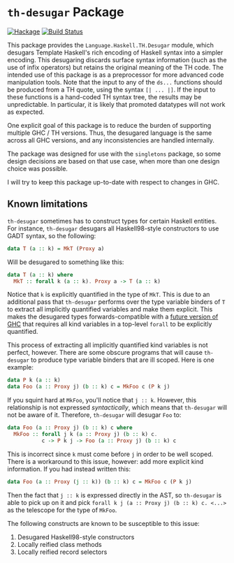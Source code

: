 `th-desugar` Package
====================

[![Hackage](https://img.shields.io/hackage/v/th-desugar.svg)](http://hackage.haskell.org/package/th-desugar)
[![Build Status](https://travis-ci.org/goldfirere/th-desugar.svg?branch=master)](https://travis-ci.org/goldfirere/th-desugar)

This package provides the `Language.Haskell.TH.Desugar` module, which desugars
Template Haskell's rich encoding of Haskell syntax into a simpler encoding.
This desugaring discards surface syntax information (such as the use of infix
operators) but retains the original meaning of the TH code. The intended use
of this package is as a preprocessor for more advanced code manipulation
tools. Note that the input to any of the `ds...` functions should be produced
from a TH quote, using the syntax `[| ... |]`. If the input to these functions
is a hand-coded TH syntax tree, the results may be unpredictable. In
particular, it is likely that promoted datatypes will not work as expected.

One explicit goal of this package is to reduce the burden of supporting multiple
GHC / TH versions. Thus, the desugared language is the same across all GHC versions,
and any inconsistencies are handled internally.

The package was designed for use with the `singletons` package, so some design
decisions are based on that use case, when more than one design choice was
possible.

I will try to keep this package up-to-date with respect to changes in GHC.

Known limitations
-----------------
`th-desugar` sometimes has to construct types for certain Haskell entities.
For instance, `th-desugar` desugars all Haskell98-style constructors to use
GADT syntax, so the following:

```haskell
data T (a :: k) = MkT (Proxy a)
```

Will be desugared to something like this:

```haskell
data T (a :: k) where
  MkT :: forall k (a :: k). Proxy a -> T (a :: k)
```

Notice that `k` is explicitly quantified in the type of `MkT`. This is due to
an additional pass that `th-desugar` performs over the type variable binders
of `T` to extract all implicitly quantified variables and make them explicit.
This makes the desugared types forwards-compatible with a
[future version of GHC](https://github.com/goldfirere/ghc-proposals/blob/bbefbee6fc0cddb10bbacc85f79e66c2706ce13f/proposals/0000-no-kind-vars.rst)
that requires all kind variables in a top-level `forall` to be explicitly
quantified.

This process of extracting all implicitly quantified kind variables is not
perfect, however. There are some obscure programs that will cause `th-desugar`
to produce type variable binders that are ill scoped. Here is one example:

```haskell
data P k (a :: k)
data Foo (a :: Proxy j) (b :: k) c = MkFoo c (P k j)
```

If you squint hard at `MkFoo`, you'll notice that `j :: k`. However, this
relationship is not expressed _syntactically_, which means that `th-desugar`
will not be aware of it. Therefore, `th-desugar` will desugar `Foo` to:

```haskell
data Foo (a :: Proxy j) (b :: k) c where
  MkFoo :: forall j k (a :: Proxy j) (b :: k) c.
           c -> P k j -> Foo (a :: Proxy j) (b :: k) c
```

This is incorrect since `k` must come before `j` in order to be well scoped.
There is a workaround to this issue, however: add more explicit kind
information. If you had instead written this:

```haskell
data Foo (a :: Proxy (j :: k)) (b :: k) c = MkFoo c (P k j)
```

Then the fact that `j :: k` is expressed directly in the AST, so `th-desugar`
is able to pick up on it and pick `forall k j (a :: Proxy j) (b :: k) c. <...>`
as the telescope for the type of `MkFoo`.

The following constructs are known to be susceptible to this issue:

1. Desugared Haskell98-style constructors
2. Locally reified class methods
3. Locally reified record selectors
